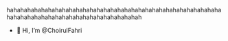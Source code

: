 



hahahahahahahahahahahahahahahahahahahahahahahahahahahahahahahahahahahahahahahahahahahahahahahahahahah



- 👋 Hi, I’m @ChoirulFahri
<!---
ChoirulFahri/ChoirulFahri is a ✨ special ✨ repository because its `README.md` (this file) appears on your GitHub profile.
You can click the Preview link to take a look at your changes.
--->
